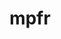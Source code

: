 ---
title: "mpfr"
layout: cache
categories: [package, v0.21.0]
meta: {"versions": ["4.2.0"], "compilers": ["gcc@=11.4.0", "gcc@=7.3.1", "gcc@=7.5.0", "gcc@=9.4.0", "oneapi@=2023.2.0"], "oss": ["amzn2", "ubuntu18.04", "ubuntu20.04", "ubuntu22.04"], "platforms": ["linux"], "targets": ["aarch64", "neoverse_n1", "neoverse_v1", "ppc64le", "x86_64_v3"], "stacks": ["aws-isc", "aws-isc-aarch64", "e4s", "e4s-neoverse_v1", "e4s-oneapi", "e4s-power", "radiuss", "root", "tutorial"], "num_specs": 9, "num_specs_by_stack": {"root": 9, "aws-isc-aarch64": 2, "aws-isc": 1, "radiuss": 1, "e4s-neoverse_v1": 1, "e4s-power": 1, "e4s": 1, "e4s-oneapi": 1, "tutorial": 1}}
spec_details: [{"hash": "y4d5qzmp54rlw5yjy7hb6b5asmlieb24", "compiler": "gcc@=7.3.1", "versions": ["4.2.0"], "os": "amzn2", "platform": "linux", "target": "aarch64", "variants": ["build_system=autotools", "libs=shared,static"], "stacks": ["root", "aws-isc-aarch64"], "size": "-", "tarball": "https://binaries.spack.io/releases/v0.21.0/build_cache/linux-amzn2-aarch64/gcc-7.3.1/mpfr-4.2.0/linux-amzn2-aarch64-gcc-7.3.1-mpfr-4.2.0-y4d5qzmp54rlw5yjy7hb6b5asmlieb24.spack"}, {"hash": "dw4i6pvqmmmlaes6dvycnxriiqwm2wkx", "compiler": "gcc@=7.3.1", "versions": ["4.2.0"], "os": "amzn2", "platform": "linux", "target": "neoverse_n1", "variants": ["build_system=autotools", "libs=shared,static"], "stacks": ["root", "aws-isc-aarch64"], "size": "-", "tarball": "https://binaries.spack.io/releases/v0.21.0/build_cache/linux-amzn2-neoverse_n1/gcc-7.3.1/mpfr-4.2.0/linux-amzn2-neoverse_n1-gcc-7.3.1-mpfr-4.2.0-dw4i6pvqmmmlaes6dvycnxriiqwm2wkx.spack"}, {"hash": "ewtgi6wnvdraaa7wc42mxe24uwnzaqmf", "compiler": "gcc@=7.3.1", "versions": ["4.2.0"], "os": "amzn2", "platform": "linux", "target": "x86_64_v3", "variants": ["build_system=autotools", "libs=shared,static"], "stacks": ["aws-isc", "root"], "size": "-", "tarball": "https://binaries.spack.io/releases/v0.21.0/build_cache/linux-amzn2-x86_64_v3/gcc-7.3.1/mpfr-4.2.0/linux-amzn2-x86_64_v3-gcc-7.3.1-mpfr-4.2.0-ewtgi6wnvdraaa7wc42mxe24uwnzaqmf.spack"}, {"hash": "jtdquzkg3u64uliwcfs3z4d4ouimtauz", "compiler": "gcc@=7.5.0", "versions": ["4.2.0"], "os": "ubuntu18.04", "platform": "linux", "target": "x86_64_v3", "variants": ["build_system=autotools", "libs=shared,static"], "stacks": ["radiuss", "root"], "size": "-", "tarball": "https://binaries.spack.io/releases/v0.21.0/build_cache/linux-ubuntu18.04-x86_64_v3/gcc-7.5.0/mpfr-4.2.0/linux-ubuntu18.04-x86_64_v3-gcc-7.5.0-mpfr-4.2.0-jtdquzkg3u64uliwcfs3z4d4ouimtauz.spack"}, {"hash": "zpay5elzfgydm6vm7dspglwuj7xkfneh", "compiler": "gcc@=11.4.0", "versions": ["4.2.0"], "os": "ubuntu20.04", "platform": "linux", "target": "neoverse_v1", "variants": ["build_system=autotools", "libs=shared,static"], "stacks": ["root", "e4s-neoverse_v1"], "size": "-", "tarball": "https://binaries.spack.io/releases/v0.21.0/build_cache/linux-ubuntu20.04-neoverse_v1/gcc-11.4.0/mpfr-4.2.0/linux-ubuntu20.04-neoverse_v1-gcc-11.4.0-mpfr-4.2.0-zpay5elzfgydm6vm7dspglwuj7xkfneh.spack"}, {"hash": "wix6lfmsljj2uwuisovg5bbg54bh6q2p", "compiler": "gcc@=9.4.0", "versions": ["4.2.0"], "os": "ubuntu20.04", "platform": "linux", "target": "ppc64le", "variants": ["build_system=autotools", "libs=shared,static"], "stacks": ["root", "e4s-power"], "size": "-", "tarball": "https://binaries.spack.io/releases/v0.21.0/build_cache/linux-ubuntu20.04-ppc64le/gcc-9.4.0/mpfr-4.2.0/linux-ubuntu20.04-ppc64le-gcc-9.4.0-mpfr-4.2.0-wix6lfmsljj2uwuisovg5bbg54bh6q2p.spack"}, {"hash": "ckm6ih22wi7ofju24q7ezxfgiqrqyi6e", "compiler": "gcc@=11.4.0", "versions": ["4.2.0"], "os": "ubuntu20.04", "platform": "linux", "target": "x86_64_v3", "variants": ["build_system=autotools", "libs=shared,static"], "stacks": ["root", "e4s"], "size": "-", "tarball": "https://binaries.spack.io/releases/v0.21.0/build_cache/linux-ubuntu20.04-x86_64_v3/gcc-11.4.0/mpfr-4.2.0/linux-ubuntu20.04-x86_64_v3-gcc-11.4.0-mpfr-4.2.0-ckm6ih22wi7ofju24q7ezxfgiqrqyi6e.spack"}, {"hash": "p6wsd2tg7xiqbil2g2ej7wfpv2vwxmgz", "compiler": "oneapi@=2023.2.0", "versions": ["4.2.0"], "os": "ubuntu20.04", "platform": "linux", "target": "x86_64_v3", "variants": ["build_system=autotools", "libs=shared,static"], "stacks": ["root", "e4s-oneapi"], "size": "-", "tarball": "https://binaries.spack.io/releases/v0.21.0/build_cache/linux-ubuntu20.04-x86_64_v3/oneapi-2023.2.0/mpfr-4.2.0/linux-ubuntu20.04-x86_64_v3-oneapi-2023.2.0-mpfr-4.2.0-p6wsd2tg7xiqbil2g2ej7wfpv2vwxmgz.spack"}, {"hash": "qpadvjwbtznek4qmw4juuzibprsy6hq2", "compiler": "gcc@=11.4.0", "versions": ["4.2.0"], "os": "ubuntu22.04", "platform": "linux", "target": "x86_64_v3", "variants": ["build_system=autotools", "libs=shared,static"], "stacks": ["tutorial", "root"], "size": "-", "tarball": "https://binaries.spack.io/releases/v0.21.0/build_cache/linux-ubuntu22.04-x86_64_v3/gcc-11.4.0/mpfr-4.2.0/linux-ubuntu22.04-x86_64_v3-gcc-11.4.0-mpfr-4.2.0-qpadvjwbtznek4qmw4juuzibprsy6hq2.spack"}]
---